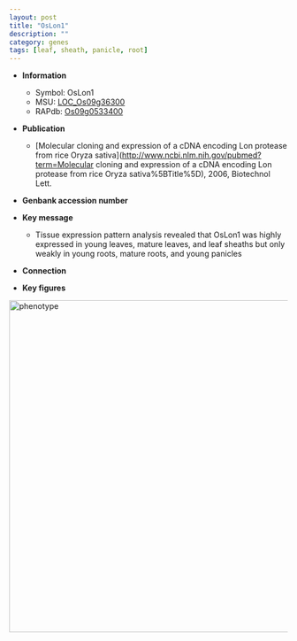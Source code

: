 ```yaml
---
layout: post
title: "OsLon1"
description: ""
category: genes
tags: [leaf, sheath, panicle, root]
---
```


* **Information**  
    + Symbol: OsLon1  
    + MSU: [LOC_Os09g36300](http://rice.plantbiology.msu.edu/cgi-bin/ORF_infopage.cgi?orf=LOC_Os09g36300)  
    + RAPdb: [Os09g0533400](http://rapdb.dna.affrc.go.jp/viewer/gbrowse_details/irgsp1?name=Os09g0533400)  

* **Publication**  
    + [Molecular cloning and expression of a cDNA encoding Lon protease from rice Oryza sativa](http://www.ncbi.nlm.nih.gov/pubmed?term=Molecular cloning and expression of a cDNA encoding Lon protease from rice Oryza sativa%5BTitle%5D), 2006, Biotechnol Lett.

* **Genbank accession number**  

* **Key message**  
    + Tissue expression pattern analysis revealed that OsLon1 was highly expressed in young leaves, mature leaves, and leaf sheaths but only weakly in young roots, mature roots, and young panicles

* **Connection**  

* **Key figures**  
<img src="http://ricencode.github.io/images/OsLon1.pheno.png" alt="phenotype"  style="width: 600px;"/>



